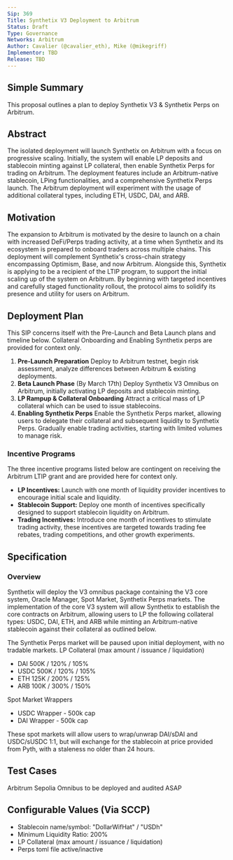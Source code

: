 ```yaml
---
Sip: 369 
Title: Synthetix V3 Deployment to Arbitrum
Status: Draft
Type: Governance
Networks: Arbitrum
Author: Cavalier (@cavalier_eth), Mike (@mikegriff)
Implementor: TBD
Release: TBD
---
```


## Simple Summary
This proposal outlines a plan to deploy Synthetix V3 & Synthetix Perps on Arbitrum.

## Abstract
The isolated deployment will launch Synthetix on Arbitrum with a focus on progressive scaling.
Initially, the system will enable LP deposits and stablecoin minting against LP collateral, then enable Synthetix Perps for trading on Arbitrum.
The deployment features include an Arbitrum-native stablecoin, LPing functionalities, and a comprehensive Synthetix Perps launch. The Arbitrum deployment will experiment with the usage of additional collateral types, including ETH, USDC, DAI, and ARB.

## Motivation
The expansion to Arbitrum is motivated by the desire to launch on a chain with increased DeFi/Perps trading activity, at a time when Synthetix and its ecosystem is prepared to onboard traders across multiple chains. This deployment will complement Synthetix's cross-chain strategy encompassing Optimism, Base, and now Arbitrum.
Alongside this, Synthetix is applying to be a recipient of the LTIP program, to support the initial scaling up of the system on Arbitrum. By beginning with targeted incentives and carefully staged functionality rollout, the protocol aims to solidify its presence and utility for users on Arbitrum.

## Deployment Plan 
This SIP concerns itself with the Pre-Launch and Beta Launch plans and timeline below. Collateral Onboarding and Enabling Synthetix perps are provided for context only. 


1. **Pre-Launch Preparation** Deploy to Arbitrum testnet, begin risk assessment, analyze differences between Arbitrum & existing deployments.
2. **Beta Launch Phase** (By March 17th) Deploy Synthetix V3 Omnibus on Arbitrum, initially activating LP deposits and stablecoin minting.
3. **LP Rampup & Collateral Onboarding** Attract a critical mass of LP collateral which can be used to issue stablecoins.
4. **Enabling Synthetix Perps** Enable the Synthetix Perps market, allowing users to delegate their collateral and subsequent liquidity to Synthetix Perps.
Gradually enable trading activities, starting with limited volumes to manage risk.

### Incentive Programs
The three incentive programs listed below are contingent on receiving the Arbitrum LTIP grant and are provided here for context only.

- **LP Incentives:** Launch with one month of liquidity provider incentives to encourage initial scale and liquidity.
- **Stablecoin Support:** Deploy one month of incentives specifically designed to support stablecoin liquidity on Arbitrum.
- **Trading Incentives:** Introduce one month of incentives to stimulate trading activity, these incentives are targeted towards trading fee rebates, trading competitions, and other growth experiments.


## Specification

### Overview
Synthetix will deploy the V3 omnibus package containing the V3 core system, Oracle Manager, Spot Market, Synthetix Perps markets. The implementation of the core V3 system will allow Synthetix to establish the core contracts on Arbitrum, allowing users to LP the following collateral types: USDC, DAI, ETH, and ARB while minting an Arbitrum-native stablecoin against their collateral as outlined below. 

The Synthetix Perps market will be paused upon initial deployment, with no tradable markets.
LP Collateral (max amount / issuance / liquidation)
- DAI 500K / 120% / 105%
- USDC 500K / 120% / 105%
- ETH 125K / 200% / 125%
- ARB 100K / 300% / 150%

Spot Market Wrappers
- USDC Wrapper - 500k cap
- DAI Wrapper - 500k cap

These spot markets will allow users to wrap/unwrap DAI/sDAI and USDC/sUSDC 1:1, but will exchange for the stablecoin at price provided from Pyth, with a staleness no older than 24 hours.


## Test Cases
Arbitrum Sepolia Omnibus to be deployed and audited ASAP

## Configurable Values (Via SCCP)

- Stablecoin name/symbol: "DollarWifHat" / "USDh"
- Minimum Liquidity Ratio: 200%
- LP Collateral (max amount / issuance / liquidation)
- Perps toml file active/inactive

